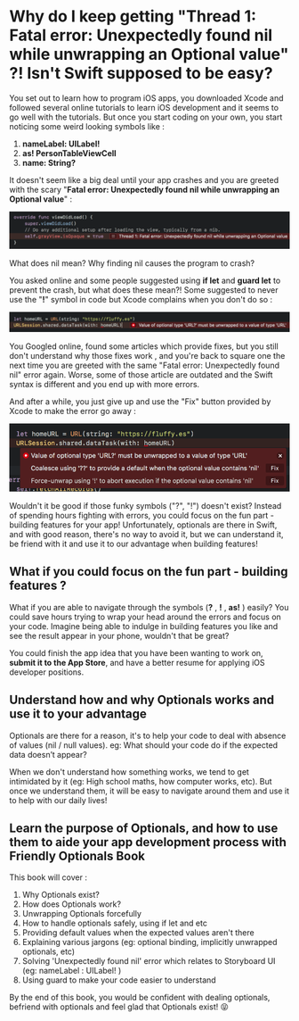 # Why do I keep getting "Thread 1: Fatal error: Unexpectedly found nil while unwrapping an Optional value" ?! Isn't Swift supposed to be easy?



You set out to learn how to program iOS apps, you downloaded Xcode and followed several online tutorials to learn iOS development and it seems to go well with the tutorials. But once you start coding on your own, you start noticing some weird looking symbols like :

1. **nameLabel: UILabel!**
2. **as! PersonTableViewCell** 
3. **name: String?**



It doesn't seem like a big deal until your app crashes and you are greeted with the scary "**Fatal error: Unexpectedly found nil while unwrapping an Optional value**" : 

![classicError](pitch_img/classicError.png)



What does nil mean? Why finding nil causes the program to crash?


You asked online and some people suggested using **if let** and **guard let** to prevent the crash, but what does these mean?! Some suggested to never use the "**!**" symbol in code but Xcode complains when you don't do so : 

![mustBeUnwrapped](pitch_img/mustBeUnwrapped.png)



You Googled online, found some articles which provide fixes, but you still don't understand why those fixes work , and you're back to square one the next time you are greeted with the same "Fatal error: Unexpectedly found nil" error again. Worse, some of those article are outdated and the Swift syntax is different and you end up with more errors.



And after a while, you just give up and use the "Fix" button provided by Xcode to make the error go away : 

![autoFix](pitch_img/autoFix.png)



Wouldn't it be good if those funky symbols ("?", "!") doesn't exist? Instead of spending hours fighting with errors, you could focus on the fun part - building features for your app! Unfortunately, optionals are there in Swift, and with good reason, there's no way to avoid it, but we can understand it, be friend with it and use it to our advantage when building features!



## What if you could focus on the fun part - building features ?

What if you are able to navigate through the symbols (**?** , **!** , **as!** ) easily? You could save hours trying to wrap your head around the errors and focus on your code. Imagine being able to indulge in building features you like and see the result appear in your phone, wouldn't that be great? 



You could finish the app idea that you have been wanting to work on, **submit it to the App Store**, and have a better resume for applying iOS developer positions.



## Understand how and why Optionals works and use it to your advantage

Optionals are there for a reason, it's to help your code to deal with absence of values (nil / null values). eg: What should your code do if the expected data doesn’t appear?



When we don't understand how something works, we tend to get intimidated by it (eg: High school maths, how computer works, etc). But once we understand them, it will be easy to navigate around them and use it to help with our daily lives!



## Learn the purpose of Optionals, and how to use them to aide your app development process with Friendly Optionals Book

This book will cover :

1. Why Optionals exist?
2. How does Optionals work?
3. Unwrapping Optionals forcefully
4. How to handle optionals safely, using if let and etc
5. Providing default values when the expected values aren't there
6. Explaining various jargons (eg: optional binding, implicitly unwrapped optionals, etc)
7. Solving 'Unexpectedly found nil' error which relates to Storyboard UI (eg: nameLabel : UILabel! )
8. Using guard to make your code easier to understand



By the end of this book, you would be confident with dealing optionals, befriend with optionals and feel glad that Optionals exist! 😝







